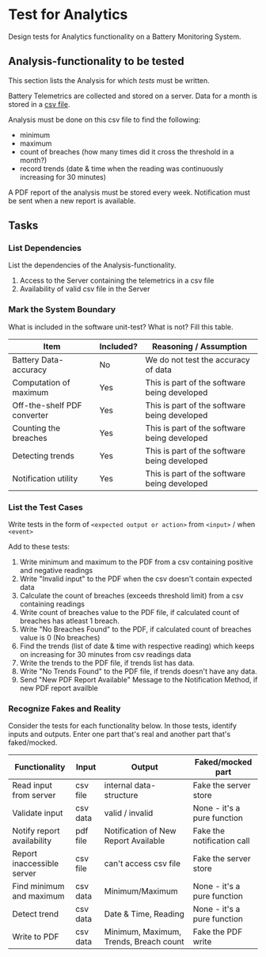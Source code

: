 # Test for Analytics

Design tests for Analytics functionality on a Battery Monitoring System.

## Analysis-functionality to be tested

This section lists the Analysis for which _tests_ must be written.

Battery Telemetrics are collected and stored on a server.
Data for a month is stored in a [csv file](https://en.wikipedia.org/wiki/Comma-separated_values).

Analysis must be done on this csv file to find the following:
- minimum
- maximum
- count of breaches (how many times did it cross the threshold in a month?)
- record trends (date & time when the reading was continuously increasing for 30 minutes)

A PDF report of the analysis must be stored every week.
Notification must be sent when a new report is available.

## Tasks

### List Dependencies

List the dependencies of the Analysis-functionality.

1. Access to the Server containing the telemetrics in a csv file
2. Availability of valid csv file in the Server

### Mark the System Boundary

What is included in the software unit-test? What is not? Fill this table.

| Item                      | Included?     | Reasoning / Assumption
|---------------------------|---------------|---
Battery Data-accuracy       | No            | We do not test the accuracy of data
Computation of maximum      | Yes           | This is part of the software being developed
Off-the-shelf PDF converter | Yes           | This is part of the software being developed
Counting the breaches       | Yes           | This is part of the software being developed
Detecting trends            | Yes           | This is part of the software being developed
Notification utility        | Yes           | This is part of the software being developed

### List the Test Cases

Write tests in the form of `<expected output or action>` from `<input>` / when `<event>`

Add to these tests:

1. Write minimum and maximum to the PDF from a csv containing positive and negative readings
2. Write "Invalid input" to the PDF when the csv doesn't contain expected data
3. Calculate the count of breaches (exceeds threshold limit) from a csv containing readings
4. Write count of breaches value to the PDF file, if calculated count of breaches has atleast 1 breach.
5. Write "No Breaches Found" to the PDF, if calculated count of breaches value is 0 (No breaches)
6. Find the trends (list of date & time with respective reading) which keeps on increasing for 30 minutes from csv readings data
7. Write the trends to the PDF file, if trends list has data.
8. Write "No Trends Found" to the PDF file, if trends doesn't have any data.
9. Send "New PDF Report Available" Message to the Notification Method, if new PDF report availble


### Recognize Fakes and Reality

Consider the tests for each functionality below.
In those tests, identify inputs and outputs.
Enter one part that's real and another part that's faked/mocked.

| Functionality            | Input        | Output                                              | Faked/mocked part
|--------------------------|--------------|-----------------------------------------------------|----------------------
Read input from server     | csv file     | internal data-structure                             | Fake the server store
Validate input             | csv data     | valid / invalid                                     | None - it's a pure function
Notify report availability | pdf file     | Notification of New Report Available                | Fake the notification call
Report inaccessible server | csv file     | can't access csv file                               | Fake the server store
Find minimum and maximum   | csv data     | Minimum/Maximum                                     | None - it's a pure function
Detect trend               | csv data     | Date & Time, Reading                                | None - it's a pure function
Write to PDF               | csv data     | Minimum, Maximum, Trends, Breach count              | Fake the PDF write
